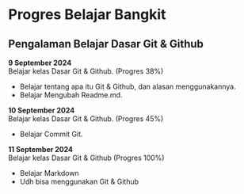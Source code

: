 # Progres Belajar Bangkit
## Pengalaman Belajar Dasar Git & Github

**9 September 2024**<br>
Belajar kelas Dasar Git & Github. (Progres 38%)
* Belajar tentang apa itu Git & Github, dan alasan menggunakannya.
* Belajar Mengubah Readme.md.

**10 September 2024**<br>
Belajar kelas Dasar Git & Github. (Progres 45%)
* Belajar Commit Git.
  
**11 September 2024**<br>
Belajar kelas Dasar Git & Github (Progres 100%)
* Belajar Markdown
* Udh bisa menggunakan Git & Github

